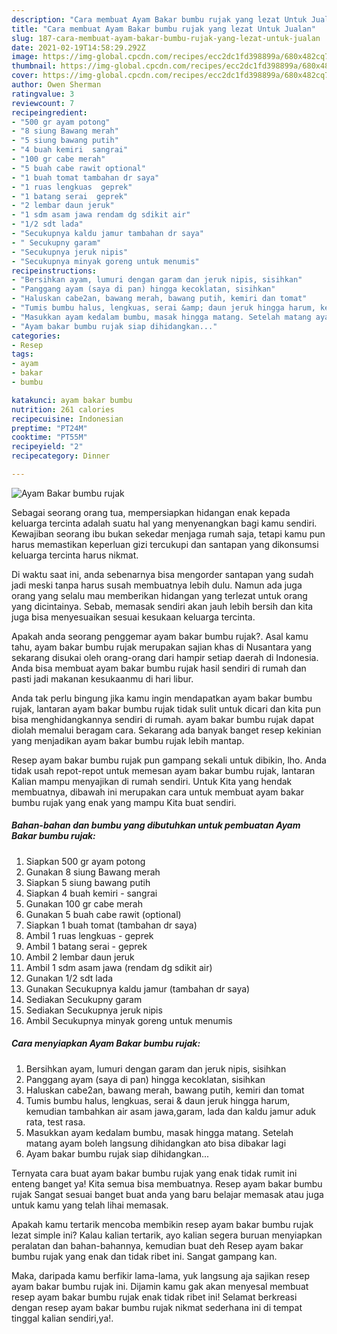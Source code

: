 ```yaml
---
description: "Cara membuat Ayam Bakar bumbu rujak yang lezat Untuk Jualan"
title: "Cara membuat Ayam Bakar bumbu rujak yang lezat Untuk Jualan"
slug: 187-cara-membuat-ayam-bakar-bumbu-rujak-yang-lezat-untuk-jualan
date: 2021-02-19T14:58:29.292Z
image: https://img-global.cpcdn.com/recipes/ecc2dc1fd398899a/680x482cq70/ayam-bakar-bumbu-rujak-foto-resep-utama.jpg
thumbnail: https://img-global.cpcdn.com/recipes/ecc2dc1fd398899a/680x482cq70/ayam-bakar-bumbu-rujak-foto-resep-utama.jpg
cover: https://img-global.cpcdn.com/recipes/ecc2dc1fd398899a/680x482cq70/ayam-bakar-bumbu-rujak-foto-resep-utama.jpg
author: Owen Sherman
ratingvalue: 3
reviewcount: 7
recipeingredient:
- "500 gr ayam potong"
- "8 siung Bawang merah"
- "5 siung bawang putih"
- "4 buah kemiri  sangrai"
- "100 gr cabe merah"
- "5 buah cabe rawit optional"
- "1 buah tomat tambahan dr saya"
- "1 ruas lengkuas  geprek"
- "1 batang serai  geprek"
- "2 lembar daun jeruk"
- "1 sdm asam jawa rendam dg sdikit air"
- "1/2 sdt lada"
- "Secukupnya kaldu jamur tambahan dr saya"
- " Secukupny garam"
- "Secukupnya jeruk nipis"
- "Secukupnya minyak goreng untuk menumis"
recipeinstructions:
- "Bersihkan ayam, lumuri dengan garam dan jeruk nipis, sisihkan"
- "Panggang ayam (saya di pan) hingga kecoklatan, sisihkan"
- "Haluskan cabe2an, bawang merah, bawang putih, kemiri dan tomat"
- "Tumis bumbu halus, lengkuas, serai &amp; daun jeruk hingga harum, kemudian tambahkan air asam jawa,garam, lada dan kaldu jamur aduk rata, test rasa."
- "Masukkan ayam kedalam bumbu, masak hingga matang. Setelah matang ayam boleh langsung dihidangkan ato bisa dibakar lagi"
- "Ayam bakar bumbu rujak siap dihidangkan..."
categories:
- Resep
tags:
- ayam
- bakar
- bumbu

katakunci: ayam bakar bumbu 
nutrition: 261 calories
recipecuisine: Indonesian
preptime: "PT24M"
cooktime: "PT55M"
recipeyield: "2"
recipecategory: Dinner

---
```



![Ayam Bakar bumbu rujak](https://img-global.cpcdn.com/recipes/ecc2dc1fd398899a/680x482cq70/ayam-bakar-bumbu-rujak-foto-resep-utama.jpg)

Sebagai seorang orang tua, mempersiapkan hidangan enak kepada keluarga tercinta adalah suatu hal yang menyenangkan bagi kamu sendiri. Kewajiban seorang ibu bukan sekedar menjaga rumah saja, tetapi kamu pun harus memastikan keperluan gizi tercukupi dan santapan yang dikonsumsi keluarga tercinta harus nikmat.

Di waktu  saat ini, anda sebenarnya bisa mengorder santapan yang sudah jadi meski tanpa harus susah membuatnya lebih dulu. Namun ada juga orang yang selalu mau memberikan hidangan yang terlezat untuk orang yang dicintainya. Sebab, memasak sendiri akan jauh lebih bersih dan kita juga bisa menyesuaikan sesuai kesukaan keluarga tercinta. 



Apakah anda seorang penggemar ayam bakar bumbu rujak?. Asal kamu tahu, ayam bakar bumbu rujak merupakan sajian khas di Nusantara yang sekarang disukai oleh orang-orang dari hampir setiap daerah di Indonesia. Anda bisa membuat ayam bakar bumbu rujak hasil sendiri di rumah dan pasti jadi makanan kesukaanmu di hari libur.

Anda tak perlu bingung jika kamu ingin mendapatkan ayam bakar bumbu rujak, lantaran ayam bakar bumbu rujak tidak sulit untuk dicari dan kita pun bisa menghidangkannya sendiri di rumah. ayam bakar bumbu rujak dapat diolah memalui beragam cara. Sekarang ada banyak banget resep kekinian yang menjadikan ayam bakar bumbu rujak lebih mantap.

Resep ayam bakar bumbu rujak pun gampang sekali untuk dibikin, lho. Anda tidak usah repot-repot untuk memesan ayam bakar bumbu rujak, lantaran Kalian mampu menyajikan di rumah sendiri. Untuk Kita yang hendak membuatnya, dibawah ini merupakan cara untuk membuat ayam bakar bumbu rujak yang enak yang mampu Kita buat sendiri.

<!--inarticleads1-->

##### Bahan-bahan dan bumbu yang dibutuhkan untuk pembuatan Ayam Bakar bumbu rujak:

1. Siapkan 500 gr ayam potong
1. Gunakan 8 siung Bawang merah
1. Siapkan 5 siung bawang putih
1. Siapkan 4 buah kemiri - sangrai
1. Gunakan 100 gr cabe merah
1. Gunakan 5 buah cabe rawit (optional)
1. Siapkan 1 buah tomat (tambahan dr saya)
1. Ambil 1 ruas lengkuas - geprek
1. Ambil 1 batang serai - geprek
1. Ambil 2 lembar daun jeruk
1. Ambil 1 sdm asam jawa (rendam dg sdikit air)
1. Gunakan 1/2 sdt lada
1. Gunakan Secukupnya kaldu jamur (tambahan dr saya)
1. Sediakan  Secukupny garam
1. Sediakan Secukupnya jeruk nipis
1. Ambil Secukupnya minyak goreng untuk menumis




<!--inarticleads2-->

##### Cara menyiapkan Ayam Bakar bumbu rujak:

1. Bersihkan ayam, lumuri dengan garam dan jeruk nipis, sisihkan
1. Panggang ayam (saya di pan) hingga kecoklatan, sisihkan
1. Haluskan cabe2an, bawang merah, bawang putih, kemiri dan tomat
1. Tumis bumbu halus, lengkuas, serai &amp; daun jeruk hingga harum, kemudian tambahkan air asam jawa,garam, lada dan kaldu jamur aduk rata, test rasa.
1. Masukkan ayam kedalam bumbu, masak hingga matang. Setelah matang ayam boleh langsung dihidangkan ato bisa dibakar lagi
1. Ayam bakar bumbu rujak siap dihidangkan...




Ternyata cara buat ayam bakar bumbu rujak yang enak tidak rumit ini enteng banget ya! Kita semua bisa membuatnya. Resep ayam bakar bumbu rujak Sangat sesuai banget buat anda yang baru belajar memasak atau juga untuk kamu yang telah lihai memasak.

Apakah kamu tertarik mencoba membikin resep ayam bakar bumbu rujak lezat simple ini? Kalau kalian tertarik, ayo kalian segera buruan menyiapkan peralatan dan bahan-bahannya, kemudian buat deh Resep ayam bakar bumbu rujak yang enak dan tidak ribet ini. Sangat gampang kan. 

Maka, daripada kamu berfikir lama-lama, yuk langsung aja sajikan resep ayam bakar bumbu rujak ini. Dijamin kamu gak akan menyesal membuat resep ayam bakar bumbu rujak enak tidak ribet ini! Selamat berkreasi dengan resep ayam bakar bumbu rujak nikmat sederhana ini di tempat tinggal kalian sendiri,ya!.

